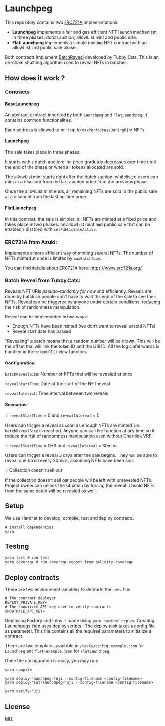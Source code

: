 # Launchpeg

This repository contains two [ERC721A](https://github.com/chiru-labs/ERC721A) implementations: 
- **Launchpeg** implements a fair and gas efficient NFT launch mechanism in three phases: dutch auction, allowList mint and public sale.
- **FlatLaunchpeg** implements a simple minting NFT contract with an allowList and public sale phase.

Both contracts implement [BatchReveal](https://github.com/tubby-cats/batch-nft-reveal) developed by Tubby Cats. This is an on-chain shuffling algorithm used to reveal NFTs in batches.

## How does it work ?

### Contracts

#### BaseLaunchpeg

An abstract contract inherited by both `Launchpeg` and `FlatLaunchpeg`. It contains common functionalities.

Each address is allowed to mint up to `maxPerAddressDuringMint` NFTs.

#### Launchpeg
The sale takes place in three phases:

It starts with a dutch auction: the price gradually decreases over time until the end of the phase or when all tokens allocated are sold.

The allowList mint starts right after the dutch auction: whitelisted users can mint at a discount from the last auction price from the previous phase.

Once the allowList mint ends, all remaining NFTs are sold in the public sale at a discount from the last auction price.

#### FlatLaunchpeg

In this contract, the sale is simpler; all NFTs are minted at a fixed price and takes place in two phases: an allowList mint and public sale that can be enabled / disabled with `setPublicSaleActive`. 

### [](https://github.com/traderjoe-xyz/launchpeg/blob/45acb0516d2a0405ddf12a231ed422cfabc5f0e6/README.md#erc721a-from-azuki-)ERC721A from Azuki:

Implements a more efficient way of minting several NFTs. The number of NFTs minted at once is limited by `maxBatchSize`.

You can find details about ERC721A here: https://www.erc721a.org/

### [](https://github.com/traderjoe-xyz/launchpeg/blob/45acb0516d2a0405ddf12a231ed422cfabc5f0e6/README.md#batch-reveal-from-tubby-cats-)Batch Reveal from Tubby Cats:

Reveals NFT URIs _pseudo-randomly for now_ and efficiently. Reveals are done by batch so people don't have to wait the end of the sale to see their NFTs. Reveal can be triggered by anyone under certain conditions, reducing the risk of randomness manipulation.

Reveal can be implemented in two ways:

-   Enough NFTs have been minted (we don’t want to reveal unsold NFTs)
-   Reveal start date has passed

"Revealing" a batch means that a random number will be drawn. This will be the offset that will link the token ID and the URI ID. All the logic afterwards is handled in the `tokenURI()` view function.

#### [](https://github.com/traderjoe-xyz/launchpeg/blob/45acb0516d2a0405ddf12a231ed422cfabc5f0e6/README.md#configuration-)Configuration:

`batchRevealSize`: Number of NFTs that will be revealed at once

`revealStartTime`: Date of the start of the NFT reveal

`revealInterval`: Time interval between two reveals

#### [](https://github.com/traderjoe-xyz/launchpeg/blob/45acb0516d2a0405ddf12a231ed422cfabc5f0e6/README.md#scenarios-)Scenarios:

💡 `revealStartTime` = 0 and  `revealInterval` = 0

Users can trigger a reveal as soon as enough NFTs are minted, i.e. `batchRevealSize` is reached. Anyone can call the function at any time so it reduce the risk of randomness manipulation even without Chainlink VRF.

💡 `revealStartTime` = D+3 and `revealInterval` = 30mins

Users can trigger a reveal 3 days after the sale begins. They will be able to reveal one batch every 30mins, assuming NFTs have been sold.

💡 Collection doesn’t sell out

If the collection doesn’t sell out people will be left with unrevealed NFTs. Project owner can unlock the situation by forcing the reveal. Unsold NFTs from the same batch will be revealed as well.

## Setup

We use Hardhat to develop, compile, test and deploy contracts.
```
# install dependencies
yarn
```

## [](https://github.com/traderjoe-xyz/launchpeg/blob/45acb0516d2a0405ddf12a231ed422cfabc5f0e6/README.md#tests-and-test-coverage)Testing

```
yarn test # run test
yarn coverage # run coverage report from solidity-coverage
```

## [](https://github.com/traderjoe-xyz/launchpeg/blob/45acb0516d2a0405ddf12a231ed422cfabc5f0e6/README.md#deploy-contracts)Deploy contracts

There are two environment variables to define in the `.env` file:
```
# The contract deployer
DEPLOY_PRIVATE_KEY=
# The snowtrace API key used to verify contracts
SNOWTRACE_API_KEY=
```
Deploying Factory and Lens is made using `yarn hardhat deploy`. Creating Launchpegs then uses deploy scripts :
The deploy task takes a config file as parameter. This file contains all the required parameters to initialize a contract.

There are two templates available in `/tasks/config`: `example.json` for `Launchpeg` and `flat-example.json` for `FlatLaunchpeg`.

Once the configuration is ready, you may run:
```
yarn compile

yarn deploy-launchpeg-fuji --config-filename <config-filename>
yarn deploy-flat-launchpeg-fuji --config-filename <config-filename>

yarn verify-fuji 
```

## License

[MIT](LICENSE.txt)